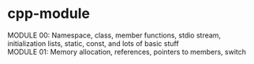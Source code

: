# cpp-module

MODULE 00: Namespace, class, member functions, stdio stream, initialization lists, static, const, and lots of basic stuff
<br>
MODULE 01: Memory allocation, references, pointers to members, switch
